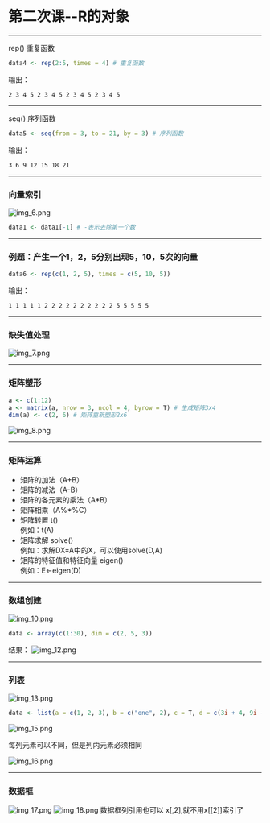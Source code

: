 # 第二次课--R的对象

***
rep() 重复函数

```r
data4 <- rep(2:5, times = 4) # 重复函数
```

输出：

```
2 3 4 5 2 3 4 5 2 3 4 5 2 3 4 5
```

***
seq() 序列函数

```r
data5 <- seq(from = 3, to = 21, by = 3) # 序列函数
```

输出：

```
3 6 9 12 15 18 21
```

***

### 向量索引

![img_6.png](img_6.png)

```r
data1 <- data1[-1] # -表示去除第一个数
```

***

### 例题：产生一个1，2，5分别出现5，10，5次的向量

```r
data6 <- rep(c(1, 2, 5), times = c(5, 10, 5))
```

输出：

```
1 1 1 1 1 2 2 2 2 2 2 2 2 2 2 5 5 5 5 5
```

***

### 缺失值处理

![img_7.png](img_7.png)
***

### 矩阵塑形

```r
a <- c(1:12)
a <- matrix(a, nrow = 3, ncol = 4, byrow = T) # 生成矩阵3x4
dim(a) <- c(2, 6) # 矩阵重新塑形2x6
```

![img_8.png](img_8.png)
***

### 矩阵运算

- 矩阵的加法（A+B）
- 矩阵的减法（A-B）
- 矩阵的各元素的乘法（A*B）
- 矩阵相乘（A%*%C）
- 矩阵转置 t()  
  例如：t(A)
- 矩阵求解 solve()  
  例如：求解DX=A中的X，可以使用solve(D,A)
- 矩阵的特征值和特征向量 eigen()  
  例如：E<-eigen(D)

***

### 数组创建

![img_10.png](img_10.png)

```r
data <- array(c(1:30), dim = c(2, 5, 3))
```

结果：
![img_12.png](img_12.png)
***

### 列表

![img_13.png](img_13.png)

```r
data <- list(a = c(1, 2, 3), b = c("one", 2), c = T, d = c(3i + 4, 9i - 9))
```

![img_15.png](img_15.png)

每列元素可以不同，但是列内元素必须相同

![img_16.png](img_16.png)
***

### 数据框

![img_17.png](img_17.png)
![img_18.png](img_18.png)
数据框列引用也可以 x[,2],就不用x[[2]]索引了
